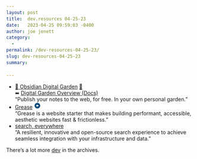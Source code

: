 ```yaml
---
layout: post
title:  dev.resources 04-25-23
date:   2023-04-25 09:59:03 -0400
author: joe jenett
category:
  -  
permalink: /dev-resources-04-25-23/
slug: dev-resources-04-25-23
summary: 

---
```


<ul class="links">
	<li><a title="GitHub - oleeskild/obsidian-digital-garden" href="https://github.com/oleeskild/obsidian-digital-garden">🏡 Obsidian Digital Garden</a> <a href="https://pinboard.in/u:wheresalice">📌</a><br>⬌ <a title="Digital Garden Overview" href="https://dg-docs.ole.dev/">Digital Garden Overview (Docs)</a><br>“Publish your notes to the web, for free. In your own personal garden.”</li>
	<li><a title="Grease" href="https://web-grease.netlify.app/">Grease</a> <a class="normaltext" title="source" href="https://adactio.com/links/20104"><img src="/images/left-arrow.png" alt="" width="18"></a><br>“Grease is a website starter that makes building performant, accessible, aesthetic websites fast &amp; frictionless.”</li>
	<li><a title="Orama - Search, everywhere." href="https://oramasearch.com/">search, everywhere</a><br>“A resilient, innovative and open-source search experience to achieve seamless integration with your infrastructure and data.”</li>
</ul>
<p>There’s a lot more <a href="https://dwt-archives.joejenett.com/?s=dev">dev</a> in the archives.</p>
<a style="display:none;" href="https://brid.gy/publish/mastodon"><small>(cross-posted to mastodon)</small></a>